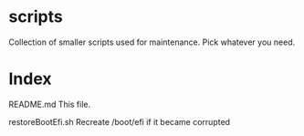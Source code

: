 # scripts

Collection of smaller scripts used for maintenance.
Pick whatever you need.

# Index

 
README.md
 This file.

restoreBootEfi.sh
 Recreate /boot/efi if it became corrupted
